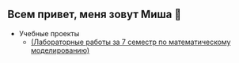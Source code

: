 ## Всем привет, меня зовут Миша 👋
- Учебные проекты
  - [(Лабораторные работы за 7 семестр по математическому моделированию)](https://github.com/Mis-prog/matmod/)
